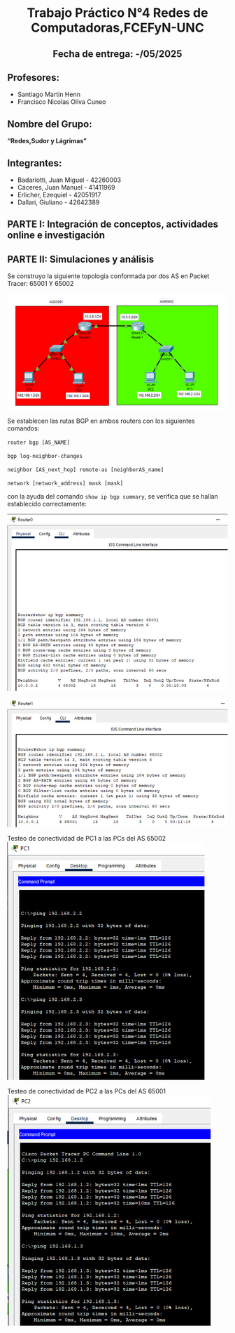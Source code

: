 <div style="text-align: center;">
 

# Trabajo Práctico N°4 Redes de Computadoras,FCEFyN-UNC #
## Fecha de entrega: -/05/2025 ##

</div>

## Profesores: ##
- Santiago Martin Henn
- Francisco Nicolas Oliva Cuneo

## Nombre del Grupo: ##
 **“Redes,Sudor y Lágrimas”** 

## Integrantes: ##
- Badariotti, Juan Miguel - 42260003
- Cáceres, Juan Manuel - 41411969
- Erlicher, Ezequiel - 42051917
- Dallari, Giuliano - 42642389

## PARTE I: Integración de conceptos, actividades online e investigación ##


## PARTE II: Simulaciones y análisis ##

Se construyo la siguiente topología conformada por dos AS en Packet Tracer: 65001 Y 65002

![alt text](Network_topology.jpeg)


Se establecen las rutas BGP en ambos routers con los siguientes comandos:

`router bgp [AS_NAME]`

`bgp log-neighbor-changes`

`neighbor [AS_next_hop] remote-as [neighborAS_name]`

`network [network_address] mask [mask]`

con la ayuda del comando `show ip bgp summary`, se verifica que se hallan establecido correctamente:

![alt text](<summary BGP Router 0.jpeg>)

![alt text](<summary BGP Router 1.jpeg>)


Testeo de conectividad de PC1 a las PCs del AS 65002
![alt text](<ping  PC1 a PC2 y PC3.jpeg>)

Testeo de conectividad de PC2 a las PCs del AS 65001
![alt text](<Ping PC2 a PC0 y PC1.jpeg>)

